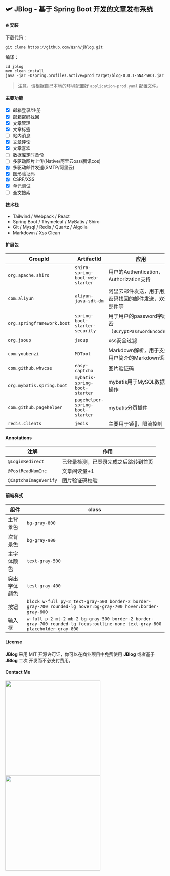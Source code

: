 
## 🛩 **JBlog** - 基于 Spring Boot 开发的文章发布系统

#### 🔥 安装

下载代码：

```
git clone https://github.com/Qsnh/jblog.git
```

编译：

```
cd jblog
mvn clean install
java -jar -Dspring.profiles.active=prod target/blog-0.0.1-SNAPSHOT.jar
```

> 注意，请根据自己本地的环境配置好 `application-prod.yaml` 配置文件。

#### 主要功能

+ [x] 邮箱登录/注册
+ [x] 邮箱密码找回
+ [x] 文章管理
+ [x] 文章标签
+ [ ] 站内消息
+ [x] 文章评论
+ [x] 文章喜欢
+ [ ] 数据库定时备份
+ [ ] 多驱动图片上传(Native/阿里云oss/腾讯cos)
+ [x] 多驱动邮件发送(SMTP/阿里云)
+ [x] 图形验证码
+ [x] CSRF/XSS
+ [x] 单元测试
+ [ ] 全文搜索

#### 技术栈

+ Tailwind / Webpack / React
+ Spring Boot / Thymeleaf / MyBatis / Shiro
+ Git / Mysql / Redis / Quartz / Algolia
+ Markdown / Xss Clean

#### 扩展包

| GroupId | ArtifactId | 应用 |
| --- | --- | --- |
| `org.apache.shiro` | `shiro-spring-boot-web-starter` | 用户的Authentication，Authorization支持 |
| `com.aliyun` | `aliyun-java-sdk-dm` | 阿里云邮件发送，用于用户密码找回的邮件发送，欢迎邮件等 |
| `org.springframework.boot` | `spring-boot-starter-security` | 用于用户的password字段加密（`BCryptPasswordEncoder`）|
| `org.jsoup` | `jsoup` | xss安全过滤 |
| `com.youbenzi` | `MDTool` | Markdown解析，用于支持用户简介的Markdown语法 |
| `com.github.whvcse` | `easy-captcha` | 图片验证码 |
| `org.mybatis.spring.boot` | `mybatis-spring-boot-starter` | mybatis用于MySQL数据库操作 |
| `com.github.pagehelper` | `pagehelper-spring-boot-starter` | mybatis分页插件 |
| `redis.clients` | `jedis` | 主要用于锁🔐，限流控制 |

#### Annotations

| 注解 | 作用 |
| --- | --- |
| `@LoginRedirect` | 已登录检测，已登录完成之后跳转到首页 |
| `@PostReadNumInc` | 文章阅读量+1 |
| `@CaptchaImageVerify` | 图片验证码校验 |

#### 前端样式

| 组件 | class |
| --- | --- |
| 主背景色 | `bg-gray-800` |
| 次背景色 | `bg-gray-900` |
| 主字体颜色 | `text-gray-500` |
| 突出字体颜色 | `test-gray-400` |
| 按钮 | `block w-full py-2 text-gray-500 border-2 border-gray-700 rounded-lg hover:bg-gray-700 hover:border-gray-600` |
| 输入框 | `w-full p-2 mt-2 mb-2 bg-gray-500 border-2 border-gray-700 rounded-lg focus:outline-none text-gray-800 placeholder-gray-800` |

#### License

**JBlog** 采用 MIT 开源许可证，你可以在商业项目中免费使用 **JBlog** 或者基于 **JBlog** 二次 开发而不必支付费用。

#### Contact Me

<p>
<img src="https://user-images.githubusercontent.com/12671205/64419962-a1edc500-d0d0-11e9-8662-e57ab8382078.jpg" width=300>
<img src="https://s1.ax1x.com/2018/09/29/ilrhKP.png" width=300>
</p>
